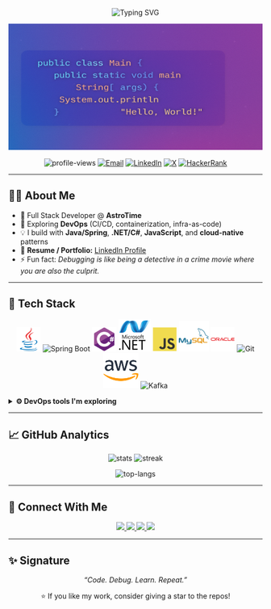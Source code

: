 <!--
  README for: pankajj07
  Make sure this repo is named exactly "pankajj07" and is public.
  Place ppp.png in the repo root or remove the banner <img>.
-->

<p align="center">
  <img src="https://readme-typing-svg.demolab.com?font=Fira+Code&weight=600&size=28&pause=1200&center=true&vCenter=true&width=750&lines=Hey+%F0%9F%91%8B+I'm+Pankaj+Yadav;Full+Stack+Developer+%7C+Java+%2F+Spring+%2F+.NET;Cloud+%26+DevOps+Explorer;Let's+Build%2C+Ship%2C+and+Scale+%F0%9F%9A%80" alt="Typing SVG" />
</p>

<p align="center">
  <!-- Optional banner — ensure ppp.png exists in repo root -->
  <img src="ppp.png" alt="Banner" width="850" height="250" />
</p>

<p align="center">
  <img src="https://komarev.com/ghpvc/?username=pankajj07&label=Profile%20Views&color=0e75b6&style=flat" alt="profile-views" />
  <a href="mailto:pankaj.reck@gmail.com"><img src="https://img.shields.io/badge/Email-pankaj.reck%40gmail.com-D14836?style=flat&logo=gmail&logoColor=white" alt="Email"/></a>
  <a href="https://www.linkedin.com/in/pankajj07"><img src="https://img.shields.io/badge/LinkedIn-Connect-blue?style=flat&logo=linkedin" alt="LinkedIn"/></a>
  <a href="https://twitter.com/pankjj07"><img src="https://img.shields.io/badge/X-@pankjj07-000000?style=flat&logo=x" alt="X"/></a>
  <a href="https://www.hackerrank.com/h2008390100040"><img src="https://img.shields.io/badge/HackerRank-Profile-2EC866?style=flat&logo=hackerrank&logoColor=white" alt="HackerRank"/></a>
</p>

---

## 👨‍💻 About Me

- 💼 Full Stack Developer @ **AstroTime**
- 🌱 Exploring **DevOps** (CI/CD, containerization, infra-as-code)
- 💡 I build with **Java/Spring**, **.NET/C#**, **JavaScript**, and **cloud-native** patterns
- 📄 **Resume / Portfolio:** <a href="https://www.linkedin.com/in/pankajj07">LinkedIn Profile</a>
- ⚡ Fun fact: _Debugging is like being a detective in a crime movie where you are also the culprit._

---

## 🧰 Tech Stack

<p align="center">
  <!-- Core -->
  <img src="https://raw.githubusercontent.com/devicons/devicon/master/icons/java/java-original.svg" alt="Java" width="48" />
  <img src="https://www.vectorlogo.zone/logos/springio/springio-icon.svg" alt="Spring Boot" width="48" />
  <img src="https://raw.githubusercontent.com/devicons/devicon/master/icons/csharp/csharp-original.svg" alt="C#" width="48" />
  <img src="https://raw.githubusercontent.com/devicons/devicon/master/icons/dot-net/dot-net-original-wordmark.svg" alt=".NET" width="64" />
  <img src="https://raw.githubusercontent.com/devicons/devicon/master/icons/javascript/javascript-original.svg" alt="JavaScript" width="48" />
  <!-- Databases -->
  <img src="https://raw.githubusercontent.com/devicons/devicon/master/icons/mysql/mysql-original-wordmark.svg" alt="MySQL" width="60" />
  <img src="https://raw.githubusercontent.com/devicons/devicon/master/icons/oracle/oracle-original.svg" alt="Oracle" width="48" />
  <!-- Infra / Cloud / Tools -->
  <img src="https://www.vectorlogo.zone/logos/git-scm/git-scm-icon.svg" alt="Git" width="48" />
  <img src="https://raw.githubusercontent.com/devicons/devicon/master/icons/amazonwebservices/amazonwebservices-original-wordmark.svg" alt="AWS" width="70" />
  <img src="https://www.vectorlogo.zone/logos/apache_kafka/apache_kafka-icon.svg" alt="Kafka" width="48" />
</p>

<details>
  <summary><b>⚙️ DevOps tools I'm exploring</b></summary>
  <br/>
  <p>
    <img src="https://raw.githubusercontent.com/devicons/devicon/master/icons/docker/docker-original.svg" alt="Docker" width="42" />
    <img src="https://raw.githubusercontent.com/devicons/devicon/master/icons/kubernetes/kubernetes-plain.svg" alt="Kubernetes" width="42" />
    <img src="https://www.vectorlogo.zone/logos/jenkins/jenkins-icon.svg" alt="Jenkins" width="42" />
    <img src="https://www.vectorlogo.zone/logos/terraformio/terraformio-icon.svg" alt="Terraform" width="42" />
    <img src="https://www.vectorlogo.zone/logos/grafana/grafana-icon.svg" alt="Grafana" width="42" />
    <img src="https://raw.githubusercontent.com/devicons/devicon/master/icons/linux/linux-original.svg" alt="Linux" width="42" />
  </p>
</details>

---



## 📈 GitHub Analytics

<p align="center">
  <!-- Removed include_all_commits + kept caching to reduce rate limit hits -->
  <img height="165" src="https://github-readme-stats.vercel.app/api?username=pankajj07&show_icons=true&theme=radical&cache_seconds=7200" alt="stats" />
  <img height="165" src="https://streak-stats.demolab.com?user=pankajj07&theme=radical" alt="streak" />
</p>

<p align="center">
  <img height="165" src="https://github-readme-stats.vercel.app/api/top-langs/?username=pankajj07&layout=compact&langs_count=8&theme=radical&cache_seconds=7200" alt="top-langs" />
</p>


---

## 🔗 Connect With Me

<p align="center">
  <a href="https://www.linkedin.com/in/pankajj07">
    <img src="https://img.shields.io/badge/LinkedIn-Pankaj%20Yadav-blue?style=for-the-badge&logo=linkedin" />
  </a>
  <a href="mailto:pankaj.reck@gmail.com">
    <img src="https://img.shields.io/badge/Email-Me-red?style=for-the-badge&logo=gmail" />
  </a>
  <a href="https://twitter.com/pankjj07">
    <img src="https://img.shields.io/badge/X-@pankjj07-black?style=for-the-badge&logo=x" />
  </a>
  <a href="https://www.hackerrank.com/h2008390100040">
    <img src="https://img.shields.io/badge/HackerRank-Profile-2EC866?style=for-the-badge&logo=hackerrank&logoColor=white" />
  </a>
</p>

---

## ✨ Signature

<p align="center"><i>“Code. Debug. Learn. Repeat.”</i></p>
<p align="center">⭐️ If you like my work, consider giving a star to the repos!</p>

<!-- Optional extras:
1) Contribution Snake: https://github.com/Platane/snk
2) Activity Graph: https://github.com/Ashutosh00710/github-readme-activity-graph
3) Pin repos: https://github-readme-stats.vercel.app/api/pin/?username=pankajj07&repo=<REPO_NAME>&theme=radical
-->
